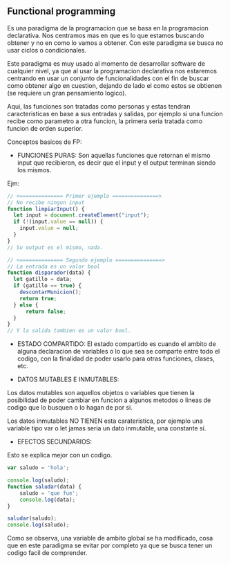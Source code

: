 ## Functional programming

Es una paradigma de la programacion que se basa en la programacion declarativa. Nos centramos mas en que es lo que estamos buscando obtener y no en como lo vamos a obtener. Con este paradigma se busca no usar ciclos o condicionales.

Este paradigma es muy usado al momento de desarrollar software de cualquier nivel, ya que al usar la programacion declarativa nos estaremos centrando en usar un conjunto de funcionalidades con el fin de buscar como obtener algo en cuestion, dejando de lado el como estos se obtienen (se requiere un gran pensamiento logico).

Aqui, las funciones son tratadas como personas y estas tendran caracteristicas en base a sus entradas y salidas, por ejemplo si una funcion recibe como parametro a otra funcion, la primera seria tratada como funcion de orden superior.

Conceptos basicos de FP:

- FUNCIONES PURAS: Son aquellas funciones que retornan el mismo input que recibieron, es decir que el input y el output terminan siendo los mismos.

Ejm:

```js
// <============== Primer ejemplo ===============>
// No recibe ningun input
function limpiarInput() {
  let input = document.createElement("input");
  if (!(input.value == null)) {
    input.value = null;
  }
}
// Su output es el mismo, nada.

// <============== Segundo ejemplo ===============>
// La entrada es un valor bool
function disparador(data) {
  let gatillo = data;
  if (gatillo == true) {
    descontarMunicion();
    return true;
  } else {
      return false;
  }
}
// Y la salida tambien es un valor bool.
```

- ESTADO COMPARTIDO: El estado compartido es cuando el ambito de alguna declaracion de variables o lo que sea se comparte entre todo el codigo, con la finalidad de poder usarlo para otras funciones, clases, etc.

- DATOS MUTABLES E INMUTABLES:

Los datos mutables son aquellos objetos o variables que tienen la posibilidad de poder cambiar en funcion a algunos metodos o lineas de codigo que lo busquen o lo hagan de por si.

Los datos inmutables NO TIENEN esta carateristica, por ejemplo una variable tipo var o let jamas seria un dato inmutable, una constante sí.

- EFECTOS SECUNDARIOS:

Esto se explica mejor con un codigo.

```js
var saludo = 'hola';

console.log(saludo);
function saludar(data) {
    saludo = 'que fue';
    console.log(data);
}

saludar(saludo);
console.log(saludo);
```

Como se observa, una variable de ambito global se ha modificado, cosa que en este paradigma se evitar por completo ya que se busca tener un codigo facil de comprender.


